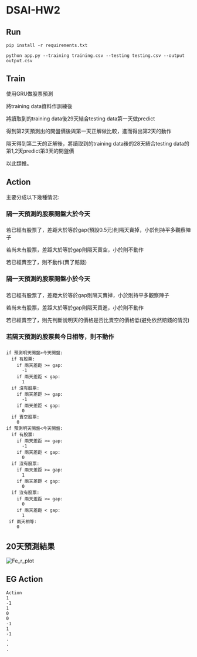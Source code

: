 
# DSAI-HW2


## Run ##


```
pip install -r requirements.txt
```

```
python app.py --training training.csv --testing testing.csv --output output.csv
```


## Train ##

使用GRU做股票預測

將training data資料作訓練後

將讀取到的training data後29天結合testing data第一天做predict

得到第2天預測出的開盤價後與第一天正解做比較，進而得出第2天的動作

隔天得到第二天的正解後，將讀取到的training data後的28天結合testing data的第1,2天predict第3天的開盤價

以此類推。

## Action ##

主要分成以下幾種情況:

### **隔一天預測的股票開盤大於今天** <h3>

  若已經有股票了，差距大於等於gap(預設0.5元)則隔天賣掉，小於則持平多觀察陣子
  
  若尚未有股票，差距大於等於gap則隔天賣空，小於則不動作
  
  若已經賣空了，則不動作(賣了賠錢)
  
### **隔一天預測的股票開盤小於今天** <h3>

  若已經有股票了，差距大於等於gap則隔天賣掉，小於則持平多觀察陣子
  
  若尚未有股票，差距大於等於gap則隔天買進，小於則不動作
  
  若已經賣空了，則先判斷說明天的價格是否比賣空的價格低(避免依然賠錢的情況)
    
### **若隔天預測的股票與今日相等，則不動作** <h3> 
```
if 預測明天開盤>今天開盤:
  if 有股票:
    if 兩天差距 >= gap:
      -1
    if 兩天差距 < gap:
      1
  if 沒有股票:
    if 兩天差距 >= gap:
      -1
    if 兩天差距 < gap:
      0
  if 賣空股票:
    0
if 預測明天開盤<今天開盤:
  if 有股票:
    if 兩天差距 >= gap:
      -1
    if 兩天差距 < gap:
      0
  if 沒有股票:
    if 兩天差距 >= gap:
      1
    if 兩天差距 < gap:
      0
  if 沒有股票:
    if 兩天差距 >= gap:
      0
    if 兩天差距 < gap:
      1
 if 兩天相等:
    0
```
## 20天預測結果 ##

![Fe_r_plot](https://user-images.githubusercontent.com/66662065/114268892-1d92bf00-9a36-11eb-9109-6756aa4c0409.png)

## EG Action ##


```
Action
1
-1
1
0
0
-1
1
-1
.
.
.

```
